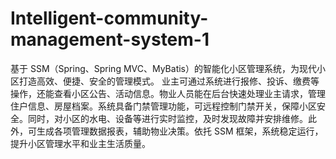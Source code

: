 # Intelligent-community-management-system-1
基于 SSM（Spring、Spring MVC、MyBatis）的智能化小区管理系统，为现代小区打造高效、便捷、安全的管理模式。  业主可通过系统进行报修、投诉、缴费等操作，还能查看小区公告、活动信息。物业人员能在后台快速处理业主请求，管理住户信息、房屋档案。系统具备门禁管理功能，可远程控制门禁开关，保障小区安全。同时，对小区的水电、设备等进行实时监控，及时发现故障并安排维修。此外，可生成各项管理数据报表，辅助物业决策。依托 SSM 框架，系统稳定运行，提升小区管理水平和业主生活质量。 
